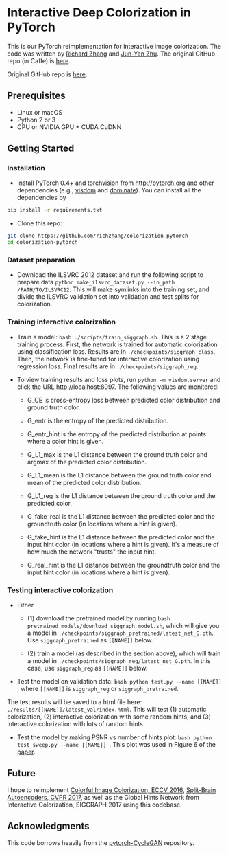 # Interactive Deep Colorization in PyTorch

This is our PyTorch reimplementation for interactive image colorization. The code was written by [Richard Zhang](https://github.com/richzhang) and [Jun-Yan Zhu](https://github.com/junyanz). The original GitHub repo (in Caffe) is [here](https://richzhang.github.io/ideepcolor/).

Original GitHub repo is [here](https://richzhang.github.io/ideepcolor/).

## Prerequisites
- Linux or macOS
- Python 2 or 3
- CPU or NVIDIA GPU + CUDA CuDNN

## Getting Started
### Installation
- Install PyTorch 0.4+ and torchvision from http://pytorch.org and other dependencies (e.g., [visdom](https://github.com/facebookresearch/visdom) and [dominate](https://github.com/Knio/dominate)). You can install all the dependencies by
```bash
pip install -r requirements.txt
```
- Clone this repo:
```bash
git clone https://github.com/richzhang/colorization-pytorch
cd colorization-pytorch
```

### Dataset preparation
- Download the ILSVRC 2012 dataset and run the following script to prepare data
```python make_ilsvrc_dataset.py --in_path /PATH/TO/ILSVRC12```. This will make symlinks into the training set, and divide the ILSVRC validation set into validation and test splits for colorization.

### Training interactive colorization
- Train a model: ```bash ./scripts/train_siggraph.sh```. This is a 2 stage training process. First, the network is trained for automatic colorization using classification loss. Results are in `./checkpoints/siggraph_class`. Then, the network is fine-tuned for interactive colorization using regression loss. Final results are in `./checkpoints/siggraph_reg`.

- To view training results and loss plots, run `python -m visdom.server` and click the URL http://localhost:8097. The following values are monitored:

  - G_CE is cross-entropy loss between predicted color distribution and ground truth color.

  - G_entr is the entropy of the predicted distribution.

  - G_entr_hint is the entropy of the predicted distribution at points where a color hint is given.

  - G_L1_max is the L1 distance between the ground truth color and argmax of the predicted color distribution.

  - G_L1_mean is the L1 distance between the ground truth color and mean of the predicted color distribution.

  - G_L1_reg is the L1 distance between the ground truth color and the predicted color.

  - G_fake_real is the L1 distance between the predicted color and the groundtruth color (in locations where a hint is given).

  - G_fake_hint is the L1 distance between the predicted color and the input hint color (in locations where a hint is given). It's a measure of how much the network "trusts" the input hint.

  - G_real_hint is the L1 distance between the groundtruth color and the input hint color (in locations where a hint is given).


### Testing interactive colorization
- Either
  - (1) download the pretrained model by running ```bash pretrained_models/download_siggraph_model.sh```, which will give you a model in `./checkpoints/siggraph_pretrained/latest_net_G.pth`. Use `siggraph_pretrained` as `[[NAME]]` below.

  - (2) train a model (as described in the section above), which will train a model in `./checkpoints/siggraph_reg/latest_net_G.pth`. In this case, use `siggraph_reg` as `[[NAME]]` below.


- Test the model on validation data: ```bash python test.py --name [[NAME]] ```, where ``[[NAME]]`` is `siggraph_reg` or `siggraph_pretrained`.

The test results will be saved to a html file here: `./results/[[NAME]]/latest_val/index.html`. This will test (1) automatic colorization, (2) interactive colorization with some random hints, and (3) interactive colorization with lots of random hints.

- Test the model by making PSNR vs number of hints plot: ```bash python test_sweep.py --name [[NAME]] ```. This plot was used in Figure 6 of the [paper](https://arxiv.org/abs/1705.02999).


## Future

I hope to reimplement [Colorful Image Colorization, ECCV 2016](https://github.com/richzhang/colorization), [Split-Brain Autoencoders, CVPR 2017](https://github.com/richzhang/splitbrainauto), as well as the Global Hints Network from Interactive Colorization, SIGGRAPH 2017 using this codebase.

## Acknowledgments
This code borrows heavily from the [pytorch-CycleGAN](https://github.com/junyanz/pytorch-CycleGAN-and-pix2pix) repository.
